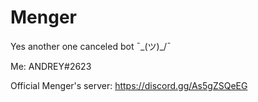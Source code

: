 # Menger
Yes another one canceled bot ¯\_(ツ)_/¯


Me: ANDREY#2623

Official Menger's server: https://discord.gg/As5gZSQeEG
